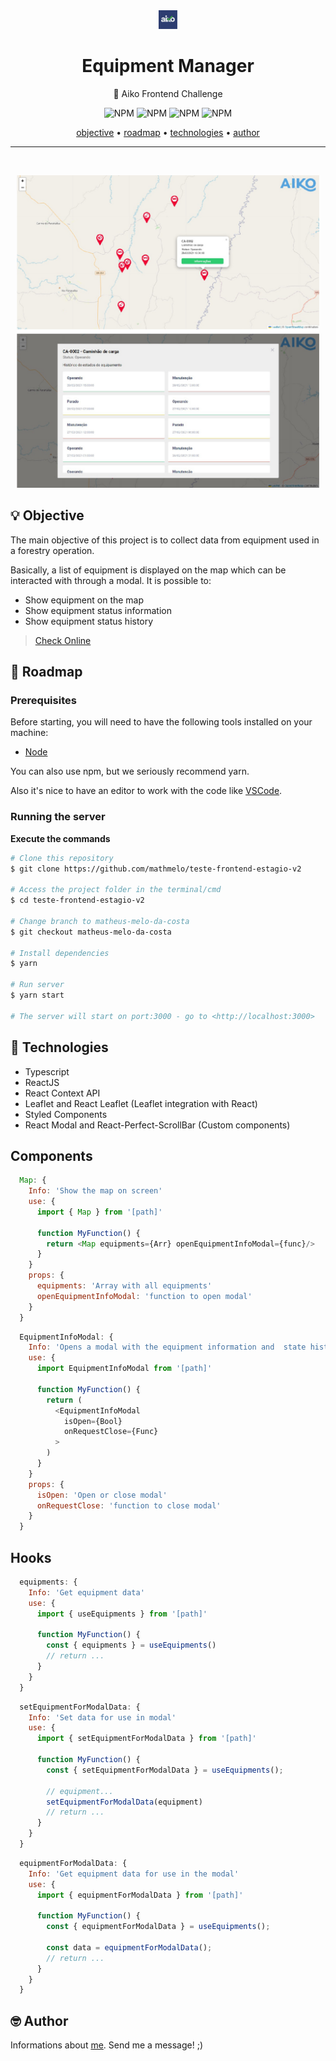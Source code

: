 <div align="center">
    <img src="./public/aiko-icon.jpg" height="30"/>
  <h1>Equipment Manager</h1>
</div>
<p align="center">🚀 Aiko Frontend Challenge</p>
<p align="center">
  <img alt="NPM" src="https://img.shields.io/github/license/mathmelo/teste-frontend-estagio-v2">
  <img alt="NPM" src="https://img.shields.io/github/issues/mathmelo/teste-frontend-estagio-v2">
  <img alt="NPM" src="https://img.shields.io/github/forks/mathmelo/teste-frontend-estagio-v2">
  <img alt="NPM" src="https://img.shields.io/github/stars/mathmelo/teste-frontend-estagio-v2">
</p>

<div align="center">
 <a href="#-objective">objective</a> •
 <a href="#-roadmap">roadmap</a> •
 <a href="#-technologies">technologies</a> •
 <a href="#-author">author</a>
</div>

---
</br>
<p align="center">
  <img src="./.github/screens.jpg" height="500" margin-top="400">
</p>





## 💡 Objective
<p>The main objective of this project is to collect data from equipment used in a forestry operation.</p>
<p>Basically, a list of equipment is displayed on the map which can be interacted with through a modal. It is possible to:</p>

- Show equipment on the map
- Show equipment status information
- Show equipment status history

> [Check Online](https://shiny-melomakarona-de4768.netlify.app/)


## 🎌 Roadmap

### Prerequisites
Before starting, you will need to have the following tools installed on your machine:
<ul>
  <li><a href="https://nodejs.org/en/">Node</a></li>
</ul>

You can also use npm, but we seriously recommend yarn.

Also it's nice to have an editor to work with the code like [VSCode](https://code.visualstudio.com/).

### Running the server

**Execute the commands**

```bash
# Clone this repository
$ git clone https://github.com/mathmelo/teste-frontend-estagio-v2 

# Access the project folder in the terminal/cmd
$ cd teste-frontend-estagio-v2

# Change branch to matheus-melo-da-costa
$ git checkout matheus-melo-da-costa

# Install dependencies
$ yarn

# Run server
$ yarn start

# The server will start on port:3000 - go to <http://localhost:3000>
```

## 💜 Technologies
- Typescript
- ReactJS
- React Context API
- Leaflet and React Leaflet (Leaflet integration with React)
- Styled Components
- React Modal and React-Perfect-ScrollBar (Custom components)

## Components
```javascript
  Map: {
    Info: 'Show the map on screen'
    use: {
      import { Map } from '[path]'

      function MyFunction() {
        return <Map equipments={Arr} openEquipmentInfoModal={func}/>
      }
    }
    props: {
      equipments: 'Array with all equipments'
      openEquipmentInfoModal: 'function to open modal'
    }
  }
```
```javascript
  EquipmentInfoModal: {
    Info: 'Opens a modal with the equipment information and  state history'
    use: {
      import EquipmentInfoModal from '[path]'

      function MyFunction() {
        return (
          <EquipmentInfoModal
            isOpen={Bool} 
            onRequestClose={Func}
          >
        )
      }
    }
    props: {
      isOpen: 'Open or close modal'
      onRequestClose: 'function to close modal'
    }
  }
```
## Hooks
```javascript
  equipments: {
    Info: 'Get equipment data'
    use: {
      import { useEquipments } from '[path]'

      function MyFunction() {
        const { equipments } = useEquipments()
        // return ...
      }
    }
  }
```
```javascript
  setEquipmentForModalData: {
    Info: 'Set data for use in modal'
    use: {
      import { setEquipmentForModalData } from '[path]'

      function MyFunction() {
        const { setEquipmentForModalData } = useEquipments();

        // equipment...
        setEquipmentForModalData(equipment)
        // return ...
      }
    }
  }
```
```javascript
  equipmentForModalData: {
    Info: 'Get equipment data for use in the modal'
    use: {
      import { equipmentForModalData } from '[path]'

      function MyFunction() {
        const { equipmentForModalData } = useEquipments();

        const data = equipmentForModalData();
        // return ...
      }
    }
  }
```

## 🤓 Author

Informations about [me](https://github.com/mathmelo).
Send me a message! ;)
